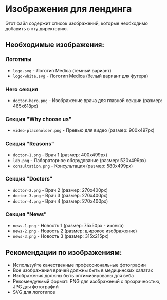 # Изображения для лендинга

Этот файл содержит список изображений, которые необходимо добавить в эту директорию.

## Необходимые изображения:

### Логотипы
- `logo.svg` - Логотип Medica (темный вариант)
- `logo-white.svg` - Логотип Medica (белый вариант для футера)

### Hero секция
- `doctor-hero.png` - Изображение врача для главной секции (размер: 465x618px)

### Секция "Why choose us"
- `video-placeholder.png` - Превью для видео (размер: 900x497px)

### Секция "Reasons"
- `doctor-1.png` - Врач 1 (размер: 400x499px)
- `lab.png` - Лабораторное оборудование (размер: 520x499px)
- `consultation.png` - Консультация (размер: 580x499px)

### Секция "Doctors"
- `doctor-2.png` - Врач 2 (размер: 270x400px)
- `doctor-3.png` - Врач 3 (размер: 270x400px)
- `doctor-4.png` - Врач 4 (размер: 270x400px)

### Секция "News"
- `news-1.png` - Новость 1 (размер: 75x50px - иконка)
- `news-2.png` - Новость 2 (размер: широкое изображение)
- `news-3.png` - Новость 3 (размер: 315x215px)

## Рекомендации по изображениям:

- Используйте качественные профессиональные фотографии
- Все изображения врачей должны быть в медицинских халатах
- Изображения должны быть оптимизированы для веба
- Рекомендуемый формат: PNG для изображений с прозрачностью, JPG для фотографий
- SVG для логотипов

